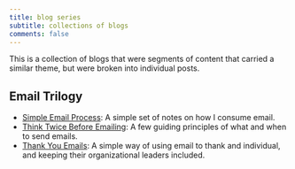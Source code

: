 ```yaml
---
title: blog series
subtitle: collections of blogs
comments: false
---
```


This is a collection of blogs that were segments of content that carried a similar theme, but were broken into individual posts.

## Email Trilogy

* [Simple Email Process](/post/simple-email-process): A simple set of notes on how I consume email.
* [Think Twice Before Emailing](/post/think-twice-before-emailing): A few guiding principles of what and when to send emails.
* [Thank You Emails](/post/thank-you-emails): A simple way of using email to thank and individual, and keeping their organizational leaders included.